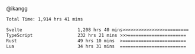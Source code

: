 @ikangg
<!--START_SECTION:waka-->

```txt
Total Time: 1,914 hrs 41 mins

Svelte                     1,208 hrs 40 mins>>>>>>>>>>>>>>>>=========   62.01 %
TypeScript                 232 hrs 21 mins >>>======================   11.92 %
Rust                       49 hrs 10 mins  >========================   02.52 %
Lua                        34 hrs 31 mins  =========================   01.77 %
```

<!--END_SECTION:waka-->
